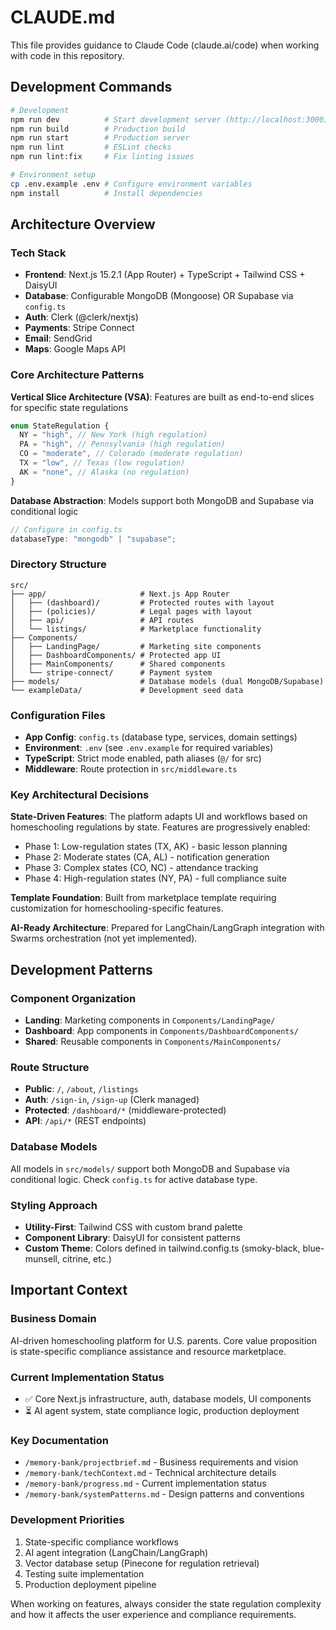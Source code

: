 # CLAUDE.md

This file provides guidance to Claude Code (claude.ai/code) when working with code in this repository.

## Development Commands

```bash
# Development
npm run dev          # Start development server (http://localhost:3000)
npm run build        # Production build
npm run start        # Production server
npm run lint         # ESLint checks
npm run lint:fix     # Fix linting issues

# Environment setup
cp .env.example .env # Configure environment variables
npm install          # Install dependencies
```

## Architecture Overview

### Tech Stack

- **Frontend**: Next.js 15.2.1 (App Router) + TypeScript + Tailwind CSS + DaisyUI
- **Database**: Configurable MongoDB (Mongoose) OR Supabase via `config.ts`
- **Auth**: Clerk (@clerk/nextjs)
- **Payments**: Stripe Connect
- **Email**: SendGrid
- **Maps**: Google Maps API

### Core Architecture Patterns

**Vertical Slice Architecture (VSA)**: Features are built as end-to-end slices for specific state regulations

```typescript
enum StateRegulation {
  NY = "high", // New York (high regulation)
  PA = "high", // Pennsylvania (high regulation)
  CO = "moderate", // Colorado (moderate regulation)
  TX = "low", // Texas (low regulation)
  AK = "none", // Alaska (no regulation)
}
```

**Database Abstraction**: Models support both MongoDB and Supabase via conditional logic

```typescript
// Configure in config.ts
databaseType: "mongodb" | "supabase";
```

### Directory Structure

```
src/
├── app/                     # Next.js App Router
│   ├── (dashboard)/         # Protected routes with layout
│   ├── (policies)/          # Legal pages with layout
│   ├── api/                 # API routes
│   └── listings/            # Marketplace functionality
├── Components/
│   ├── LandingPage/         # Marketing site components
│   ├── DashboardComponents/ # Protected app UI
│   ├── MainComponents/      # Shared components
│   └── stripe-connect/      # Payment system
├── models/                  # Database models (dual MongoDB/Supabase)
└── exampleData/             # Development seed data
```

### Configuration Files

- **App Config**: `config.ts` (database type, services, domain settings)
- **Environment**: `.env` (see `.env.example` for required variables)
- **TypeScript**: Strict mode enabled, path aliases (`@/` for src)
- **Middleware**: Route protection in `src/middleware.ts`

### Key Architectural Decisions

**State-Driven Features**: The platform adapts UI and workflows based on homeschooling regulations by state. Features are progressively enabled:

- Phase 1: Low-regulation states (TX, AK) - basic lesson planning
- Phase 2: Moderate states (CA, AL) - notification generation
- Phase 3: Complex states (CO, NC) - attendance tracking
- Phase 4: High-regulation states (NY, PA) - full compliance suite

**Template Foundation**: Built from marketplace template requiring customization for homeschooling-specific features.

**AI-Ready Architecture**: Prepared for LangChain/LangGraph integration with Swarms orchestration (not yet implemented).

## Development Patterns

### Component Organization

- **Landing**: Marketing components in `Components/LandingPage/`
- **Dashboard**: App components in `Components/DashboardComponents/`
- **Shared**: Reusable components in `Components/MainComponents/`

### Route Structure

- **Public**: `/`, `/about`, `/listings`
- **Auth**: `/sign-in`, `/sign-up` (Clerk managed)
- **Protected**: `/dashboard/*` (middleware-protected)
- **API**: `/api/*` (REST endpoints)

### Database Models

All models in `src/models/` support both MongoDB and Supabase via conditional logic. Check `config.ts` for active database type.

### Styling Approach

- **Utility-First**: Tailwind CSS with custom brand palette
- **Component Library**: DaisyUI for consistent patterns
- **Custom Theme**: Colors defined in tailwind.config.ts (smoky-black, blue-munsell, citrine, etc.)

## Important Context

### Business Domain

AI-driven homeschooling platform for U.S. parents. Core value proposition is state-specific compliance assistance and resource marketplace.

### Current Implementation Status

- ✅ Core Next.js infrastructure, auth, database models, UI components
- ⏳ AI agent system, state compliance logic, production deployment

### Key Documentation

- `/memory-bank/projectbrief.md` - Business requirements and vision
- `/memory-bank/techContext.md` - Technical architecture details
- `/memory-bank/progress.md` - Current implementation status
- `/memory-bank/systemPatterns.md` - Design patterns and conventions

### Development Priorities

1. State-specific compliance workflows
2. AI agent integration (LangChain/LangGraph)
3. Vector database setup (Pinecone for regulation retrieval)
4. Testing suite implementation
5. Production deployment pipeline

When working on features, always consider the state regulation complexity and how it affects the user experience and compliance requirements.
